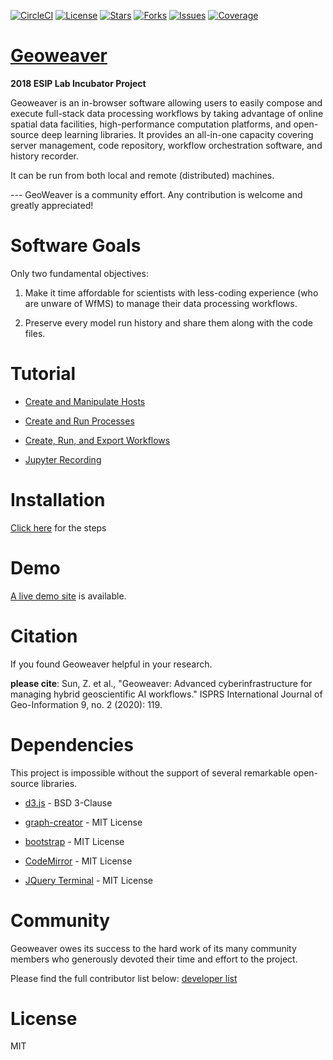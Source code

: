 
[![CircleCI](https://circleci.com/gh/ZihengSun/Geoweaver/tree/master.svg?style=svg)](https://circleci.com/gh/ZihengSun/Geoweaver/tree/master) [![License](https://img.shields.io/github/license/ESIPFed/Geoweaver.svg)](https://github.com/ESIPFed/Geoweaver/blob/master/LICENSE) [![Stars](https://img.shields.io/github/stars/ESIPFed/Geoweaver.svg)](https://github.com/ESIPFed/Geoweaver/stargazers) [![Forks](https://img.shields.io/github/forks/ESIPFed/Geoweaver.svg)](https://github.com/ESIPFed/Geoweaver/network/members) [![Issues](https://img.shields.io/github/issues/ESIPFed/Geoweaver.svg)](https://github.com/ESIPFed/Geoweaver/issues) [![Coverage](https://img.shields.io/badge/coverage-100%25-success.svg)](https://codecov.io/)

  

# [Geoweaver](https://esipfed.github.io/Geoweaver/)

  

**2018 ESIP Lab Incubator Project**

  

Geoweaver is an in-browser software allowing users to easily compose and execute full-stack data processing workflows by taking advantage of online spatial data facilities, high-performance computation platforms, and open-source deep learning libraries. It provides an all-in-one capacity covering server management, code repository, workflow orchestration software, and history recorder.
  

It can be run from both local and remote (distributed) machines.

  

--- GeoWeaver is a community effort. Any contribution is welcome and greatly appreciated!

  

# Software Goals

  

Only two fundamental objectives:

  

1. Make it time affordable for scientists with less-coding experience (who are unware of WfMS) to manage their data processing workflows.

  

2. Preserve every model run history and share them along with the code files.

  



  

# Tutorial

  

* [Create and Manipulate Hosts](host.md)

  

* [Create and Run Processes](process.md)

  

* [Create, Run, and Export Workflows](workflow.md)

  

* [Jupyter Recording](https://andrewmagill.github.io/#/)


# Installation
[Click here](install.md) for the steps 

# Demo

  

[A live demo site](https://geobrain.csiss.gmu.edu/Geoweaver) is available.

  

# Citation

 
 If you found Geoweaver helpful in your research.

**please cite**: Sun, Z. et al., "Geoweaver: Advanced cyberinfrastructure for managing hybrid geoscientific AI workflows." ISPRS International Journal of Geo-Information 9, no. 2 (2020): 119.

  

# Dependencies

  

This project is impossible without the support of several remarkable open-source libraries.

  

* [d3.js](https://github.com/d3/d3) - BSD 3-Clause

  

* [graph-creator](https://github.com/cjrd/directed-graph-creator) - MIT License

  

* [bootstrap](https://github.com/twbs/bootstrap) - MIT License

  

* [CodeMirror](https://github.com/codemirror/CodeMirror) - MIT License

  

* [JQuery Terminal](https://github.com/jcubic/jquery.terminal) - MIT License

  

# Community

  

Geoweaver owes  its  success to the  hard  work  of  its many community members who  generously  devoted their time and effort to the project.

  

Please find the full contributor list below: 
[developer list](https://github.com/ESIPFed/Geoweaver/graphs/contributors)

  

# License 
MIT